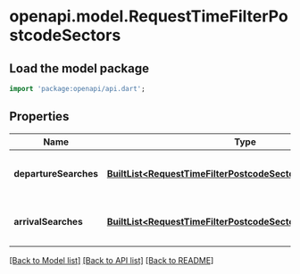 # openapi.model.RequestTimeFilterPostcodeSectors

## Load the model package
```dart
import 'package:openapi/api.dart';
```

## Properties
Name | Type | Description | Notes
------------ | ------------- | ------------- | -------------
**departureSearches** | [**BuiltList&lt;RequestTimeFilterPostcodeSectorsDepartureSearch&gt;**](RequestTimeFilterPostcodeSectorsDepartureSearch.md) |  | [optional] [default to const []]
**arrivalSearches** | [**BuiltList&lt;RequestTimeFilterPostcodeSectorsArrivalSearch&gt;**](RequestTimeFilterPostcodeSectorsArrivalSearch.md) |  | [optional] [default to const []]

[[Back to Model list]](../README.md#documentation-for-models) [[Back to API list]](../README.md#documentation-for-api-endpoints) [[Back to README]](../README.md)


